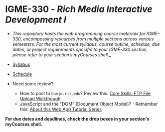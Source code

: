 # IGME-330 - *Rich Media Interactive Development I*

- _This repository hosts the web programming course materials for IGME-330, encompassing resources from multiple sections across various semesters. For the most current syllabus, course outline, schedule, due dates, or project requirements specific to your IGME-330 section, please refer to your section’s myCourses shell.__

- [Syllabus](syllabus.md)
- [Schedule](schedule.md)

- Need some review?
	- How to post to `banjo.rit.edu`? Review this: [Core Skills: FTP File Upload Walkthough](https://github.com/rit-igm-web/igme-235-shared/blob/main/notes/core-skills/ftp-upload-walkthrough.md)
	- JavaScript and the "DOM" (Document Object Model)? - Remember this: [About this Web App Tutorial Series](https://github.com/rit-igm-web/igme-235-shared/blob/main/tutorial/web-apps-0.md)

**For due dates and deadlines, check the drop boxes in your section's myCourses shell.**
